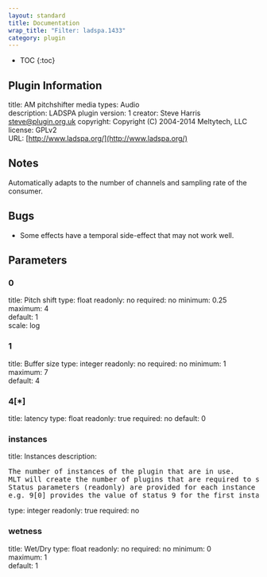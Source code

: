 ```yaml
---
layout: standard
title: Documentation
wrap_title: "Filter: ladspa.1433"
category: plugin
---
```

* TOC
{:toc}

## Plugin Information

title: AM pitchshifter
media types:
Audio  
description: LADSPA plugin
version: 1
creator: Steve Harris <steve@plugin.org.uk>
copyright: Copyright (C) 2004-2014 Meltytech, LLC  
license: GPLv2  
URL: [http://www.ladspa.org/](http://www.ladspa.org/)  

## Notes

Automatically adapts to the number of channels and sampling rate of the consumer.

## Bugs

* Some effects have a temporal side-effect that may not work well.


## Parameters

### 0

title: Pitch shift  type: float
readonly: no
required: no
minimum: 0.25  
maximum: 4  
default: 1  
scale: log  

### 1

title: Buffer size  type: integer
readonly: no
required: no
minimum: 1  
maximum: 7  
default: 4  

### 4[*]

title: latency  type: float
readonly: true
required: no
default: 0  

### instances

title: Instances  description:
<pre>
The number of instances of the plugin that are in use.
MLT will create the number of plugins that are required to support the number of audio channels.
Status parameters (readonly) are provided for each instance and are accessed by specifying the instance number after the identifier (starting at zero).
e.g. 9[0] provides the value of status 9 for the first instance.
</pre>
type: integer
readonly: true
required: no

### wetness

title: Wet/Dry  type: float
readonly: no
required: no
minimum: 0  
maximum: 1  
default: 1  

